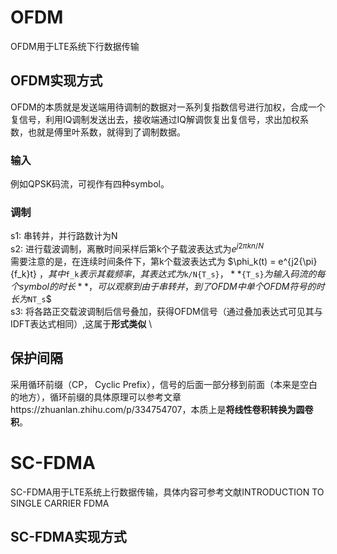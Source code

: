 # OFDM
OFDM用于LTE系统下行数据传输
## OFDM实现方式
OFDM的本质就是发送端用待调制的数据对一系列复指数信号进行加权，合成一个复信号，利用IQ调制发送出去，接收端通过IQ解调恢复出复信号，求出加权系数，也就是傅里叶系数，就得到了调制数据。
### 输入
例如QPSK码流，可视作有四种symbol。
### 调制
s1: 串转并，并行路数计为N\
s2: 进行载波调制，离散时间采样后第k个子载波表达式为$`e^{j{2\pi}kn/N} `$ \
需要注意的是，在连续时间条件下，第k个载波表达式为 $\phi_k(t) = e^{j2{\pi}{f_k}t} $，其中$`f_k`$表示其载频率，其表达式为$`k/N{T_s}`$，**$`{T_s}`$为输入码流的每个symbol的时长**，可以观察到由于串转并，到了OFDM中单个OFDM符号的时长为$`NT_s`$ \
s3: 将各路正交载波调制后信号叠加，获得OFDM信号（通过叠加表达式可见其与IDFT表达式相同）,这属于**形式类似** \
## 保护间隔
采用循环前缀（CP， Cyclic Prefix），信号的后面一部分移到前面（本来是空白的地方），循环前缀的具体原理可以参考文章https://zhuanlan.zhihu.com/p/334754707，本质上是**将线性卷积转换为圆卷积**。

# SC-FDMA
SC-FDMA用于LTE系统上行数据传输，具体内容可参考文献INTRODUCTION TO SINGLE CARRIER FDMA 
## SC-FDMA实现方式




